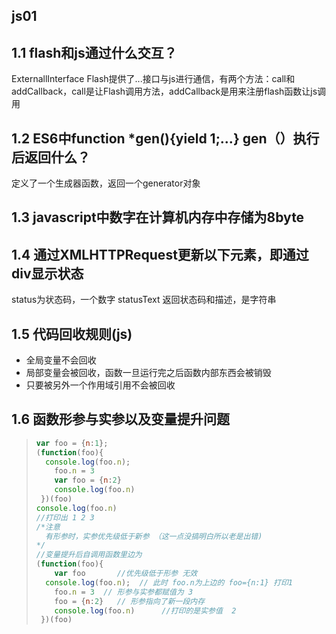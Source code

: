 ## js01

## 1.1 	flash和js通过什么交互？

ExternallInterface       Flash提供了...接口与js进行通信，有两个方法：call和addCallback，call是让Flash调用方法，addCallback是用来注册flash函数让js调用

## 1.2	ES6中function *gen(){yield 1;...} gen（）执行后返回什么？

定义了一个生成器函数，返回一个generator对象

## 1.3	javascript中数字在计算机内存中存储为8byte

## 1.4	通过XMLHTTPRequest更新以下元素，即通过div显示状态

status为状态码，一个数字   statusText 返回状态码和描述，是字符串

## 1.5 	代码回收规则(js)

+ 全局变量不会回收
+ 局部变量会被回收，函数一旦运行完之后函数内部东西会被销毁
+ 只要被另外一个作用域引用不会被回收

## 1.6     函数形参与实参以及变量提升问题

> ```javascript
> var foo = {n:1};
> (function(foo){
>  	console.log(foo.n);
>     foo.n = 3 
>     var foo = {n:2}
>     console.log(foo.n)
>  })(foo)
> console.log(foo.n)
> //打印出 1 2 3
> /*注意  
> 	有形参时，实参优先级低于新参 （这一点没搞明白所以老是出错)
> */
> //变量提升后自调用函数里边为
> (function(foo){
>     var foo       //优先级低于形参 无效  
>  	console.log(foo.n);  // 此时 foo.n为上边的 foo={n:1} 打印1
>     foo.n = 3  // 形参与实参都赋值为 3
>     foo = {n:2}   // 形参指向了新一段内存
>     console.log(foo.n)      //打印的是实参值  2
>  })(foo)
> ```
>
> 